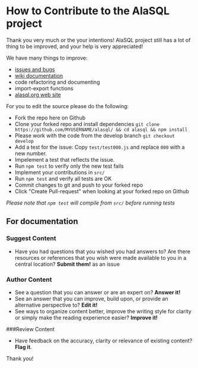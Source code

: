 # How to Contribute to the AlaSQL project

Thank you very much or the your intentions! AlaSQL project still has a lot of thing to be improved, and your help is very appreciated!


We have many things to improve:
* [issues and bugs](https://github.com/agershun/alasql/issues)
* [wiki documentation](https://github.com/agershun/alasql/wiki)
* code refactoring and documenting 
* import-export functions
* [alasql.org web site](https://github.com/agershun/alasql-org)

For you to edit the source please do the following:

- Fork the repo here on Github
- Clone your forked repo and install dependencies `git clone https://github.com/MYUSERNAME/alasql/ && cd alasql && npm install`  
- Please work with the code from the develop branch `git checkout develop`
- Add a test for the issue: Copy `test/test000.js` and replace `000` with a new number. 
- Impelement a test that reflects the issue.
- Run `npm test` to verify only the new test fails
- Implement your contributions in `src/`
- Run `npm test` and verify all tests are OK
- Commit changes to git and push to your forked repo
- Click "Create Pull-request" when looking at your forked repo on Github

_Please note that `npm test` will compile from `src/` before running tests_ 


 
## For documentation


### Suggest Content
- Have you had questions that you wished you had answers to? Are there resources or references that you wish were made available to you in a central location? **Submit them!** as an issue

### Author Content
- See a question that you can answer or are an expert on? **Answer it!** 
- See an answer that you can improve, build upon, or provide an alternative perspective to? **Edit it!** 
- See ways to organize content better, improve the writing style for clarity or simply make the reading experience easier? **Improve it!**

###Review Content
- Have feedback on the accuracy, clarity or relevance of existing content? **Flag it**.



Thank you!

